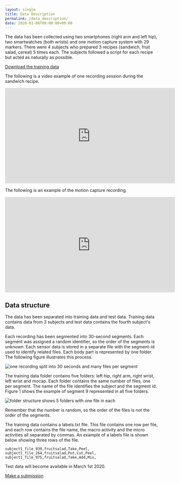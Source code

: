 ```yaml
---
layout: single
title: Data Description
permalink: /data_description/
date: 2020-01-08T00:00:00+09:00
---
```

The data has been collected using two smartphones (right arm and left hip), two smartwatches (both wrists) and one motion capture system with 29 markers. There were 4 subjects who prepared 3 recipes (sandwich, fruit salad, cereal) 5 times each. The subjects followed a script for each recipe but acted as naturally as possible.

[Download the training data](https://drive.google.com/open?id=1qesNRRpV-xbRzhdnPhcPY8MtZ-2wKUxe)

The following is a video example of one recording session during the sandwich recipe.
<iframe width="560" height="315" src="https://www.youtube-nocookie.com/embed/CuL029l5Vpg" frameborder="0" allow="accelerometer; autoplay; encrypted-media; gyroscope; picture-in-picture" allowfullscreen></iframe>

The following is an example of the motion capture recording.
<iframe width="560" height="315" src="https://www.youtube-nocookie.com/embed/9h4AwslZQ_o" frameborder="0" allow="accelerometer; autoplay; encrypted-media; gyroscope; picture-in-picture" allowfullscreen></iframe>

## Data structure
The data has been separated into training data and test data. Training data contains data from 3 subjects and test data contains the fourth subject's data.

Each recording has been segmented into 30-second segments. Each segment was assigned a random identifier, so the order of the segments is unknown. Each sensor data is stored in a separate file with the segment-id used to identify related files. Each body part is represented by one folder. The following figure illustrates this process.

![one recording split into 30 seconds and many files per segment](/cook2020/assets/images/datastructure.png)


The training data folder contains five folders: left hip, right arm, right wrist, left wrist and mocap. Each folder contains the same number of files, one per segment. The name of the file identifies the subject and the segment id. Figure 1 shows the example of segment 9 represented in all five folders.

![folder structure shows 5 folders with one file in each](/cook2020/assets/images/folder_structure.png)

Remember that the number is random, so the order of the files is not the order of the segments.

The training data contains a labels.txt file. This file contains one row per file, and each row contains the file name, the macro activity and the micro activities all separated by commas. An example of a labels file is shown below showing three rows of the file.
```
subject1_file_939,fruitsalad,Take,Peel,
subject1_file_264,fruitsalad,Put,Cut,Peel,
subject1_file_975,fruitsalad,Take,Add,Mix,
```

Test data will become available in March 1st 2020.

[Make a submission](/cook2020/submit/)
